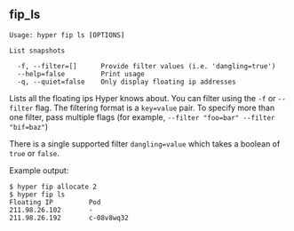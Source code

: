 
## fip_ls

    Usage: hyper fip ls [OPTIONS]

    List snapshots

      -f, --filter=[]      Provide filter values (i.e. 'dangling=true')
      --help=false         Print usage
      -q, --quiet=false    Only display floating ip addresses

Lists all the floating ips Hyper knows about. You can filter using the `-f` or `--filter` flag. The filtering format is a `key=value` pair. To specify more than one filter,  pass multiple flags (for example,  `--filter "foo=bar" --filter "bif=baz"`)

There is a single supported filter `dangling=value` which takes a boolean of `true` or `false`.

Example output:

    $ hyper fip allocate 2
    $ hyper fip ls
    Floating IP         Pod
    211.98.26.102       -
    211.98.26.192       c-08v8wq32